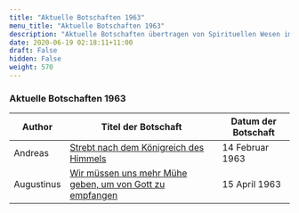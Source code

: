 ```yaml
---
title: "Aktuelle Botschaften 1963"
menu_title: "Aktuelle Botschaften 1963"
description: "Aktuelle Botschaften übertragen von Spirituellen Wesen im Jahre 1963"
date: 2020-06-19 02:18:11+11:00
draft: False
hidden: False
weight: 570
---
```

### Aktuelle Botschaften 1963

**Author** | **Titel der Botschaft** | **Datum der Botschaft**  
---|---|---
Andreas | [Strebt nach dem Königreich des Himmels](/aktuelle-botschaften/aktuelle-botschaften-in-reihenfolge-des-datums/aktuelle-botschaften-1963/strebt-nach-dem-koenigreich-des-himmels-anonym-andreas-14-februar-1963/) | 14 Februar 1963
Augustinus | [Wir müssen uns mehr Mühe geben, um von Gott zu empfangen ](/aktuelle-botschaften/aktuelle-botschaften-in-reihenfolge-des-datums/aktuelle-botschaften-1963/wir-muessen-uns-mehr-muehe-geben-um-von-gott-zu-empfangen-anonym-augustinus-15-april-1963/) | 15 April 1963
